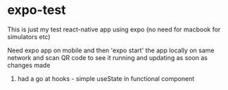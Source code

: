 # expo-test
This is just my test react-native app using expo (no need for macbook for simulators etc)

Need expo app on mobile and then 'expo start' the app locally on same network and scan QR code to see it running and updating as soon as changes made


1) had a go at hooks - simple useState in functional component